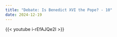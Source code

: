 ```yaml
---
title: "Debate: Is Benedict XVI the Pope? - 10"
date: 2024-12-19
---
```


{{< youtube i-rEfAJQe2I >}}
